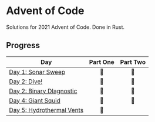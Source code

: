 # Advent of Code

Solutions for 2021 Advent of Code. Done in Rust.

## Progress
| Day  | Part One | Part Two | 
|---|:---:|:---:|
| [Day 1: Sonar Sweep](https://adventofcode.com/2021/day/1)| 🌟 | 🌟 |
| [Day 2: Dive!](https://adventofcode.com/2021/day/2)| 🌟 | 🌟 |
| [Day 2: Binary DIagnostic](https://adventofcode.com/2021/day/3)| 🌟 | 🌟 |
| [Day 4: Giant Squid](https://adventofcode.com/2021/day/4)| 🌟 | 🌟 |
| [Day 5: Hydrothermal Vents](https://adventofcode.com/2021/day/5)| 🌟 | |
